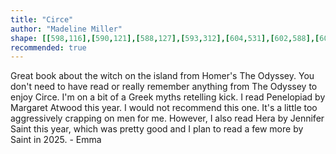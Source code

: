 ```yaml
---
title: "Circe"
author: "Madeline Miller"
shape: [[598,116],[590,121],[588,127],[593,312],[604,531],[602,588],[603,612],[600,639],[600,657],[597,667],[597,721],[600,780],[601,870],[603,906],[603,971],[608,1092],[609,1176],[611,1205],[610,1218],[612,1272],[614,1287],[614,1369],[617,1508],[619,1554],[621,1562],[621,1599],[623,1606],[622,1647],[624,1656],[625,1734],[627,1763],[632,1773],[636,1777],[647,1782],[669,1787],[727,1787],[736,1785],[773,1785],[785,1782],[819,1782],[849,1777],[853,1775],[860,1766],[862,1719],[860,1702],[861,1678],[857,1478],[857,1178],[855,1155],[856,1077],[854,1059],[855,723],[851,619],[852,574],[850,322],[853,313],[863,306],[889,305],[956,309],[977,305],[984,299],[986,294],[986,234],[983,223],[977,215],[961,205],[943,198],[934,191],[909,178],[886,161],[872,154],[864,147],[842,136],[828,136],[823,138],[815,138],[800,134],[736,131],[728,130],[716,125],[703,122],[678,122],[671,124],[633,123],[624,122],[605,116]]
recommended: true
---
```

Great book about the witch on the island from Homer's The Odyssey.  You don't need to have read or really remember anything from The Odyssey  to enjoy Circe.  I'm on a bit of a Greek myths retelling kick. I read Penelopiad by Margaret Atwood this year.  I would not recommend this one. It's a little too aggressively crapping on men for me. However, I also read Hera by Jennifer Saint this year, which was pretty good and I plan to read a few more by Saint in 2025. - Emma
